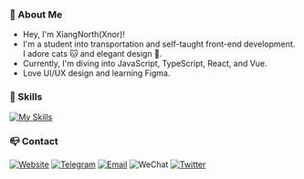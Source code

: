 ### 🚀 About Me

- Hey, I'm XiangNorth(Xnor)! 
- I'm a student into transportation and self-taught front-end development. I adore cats 🐱 and elegant design 🎨.
- Currently, I'm diving into JavaScript, TypeScript, React, and Vue.
- Love UI/UX design and learning Figma.

### 🧰 Skills
[![My Skills](https://skillicons.dev/icons?i=figma,ts,js,react,nextjs,vue,nuxtjs,tailwind,md&perline=10)](https://skillicons.dev)

### 📪 Contact

[![Website](https://img.shields.io/badge/Blog&#58;&#160;Hi&#44;&#160;XiangNorth&#33;-000000?style=for-the-badge&logo=About.me&logoColor=white)](https://i.xiangnorth.com)
[![Telegram](https://img.shields.io/badge/Telegram&#58;&#160;XiangNorth-2CA5E0?style=for-the-badge&logo=telegram&logoColor=white)](https://t.me/XiangNorth)
[![Email](https://img.shields.io/badge/Email&#58;&#160;i&#64;xiangnorth&#46;com-D14836?style=for-the-badge&logo=gmail&logoColor=white)](mailto:i@xiangnorth.com)
![WeChat](https://img.shields.io/badge/WeChat&#58;&#160;XiangNorth-07C160?style=for-the-badge&logo=wechat&logoColor=white)
[![Twitter](https://img.shields.io/badge/Twitter&#58;&#160;XiangNorth-1DA1F2?style=for-the-badge&logo=twitter&logoColor=white)](https://twitter.com/XiangNorth)

